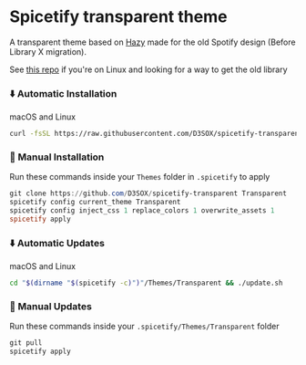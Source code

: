 # Spicetify transparent theme

A transparent theme based on <a href="https://github.com/Astromations/Hazy">Hazy</a> made for the old Spotify design (Before Library X migration).

See [this repo](https://github.com/D3SOX/spotify-old-library-linux) if you're on Linux and looking for a way to get the old library

### ⬇️ Automatic Installation

macOS and Linux

```bash
curl -fsSL https://raw.githubusercontent.com/D3SOX/spicetify-transparent/master/install.sh | sh
``` 

### 📃 Manual Installation

Run these commands inside your `Themes` folder in `.spicetify` to apply

```powershell
git clone https://github.com/D3SOX/spicetify-transparent Transparent
spicetify config current_theme Transparent
spicetify config inject_css 1 replace_colors 1 overwrite_assets 1
spicetify apply
```

### ⬇️ Automatic Updates

macOS and Linux

```bash
cd "$(dirname "$(spicetify -c)")"/Themes/Transparent && ./update.sh
```

### 📃 Manual Updates

Run these commands inside your `.spicetify/Themes/Transparent` folder

```powershell
git pull
spicetify apply
```
